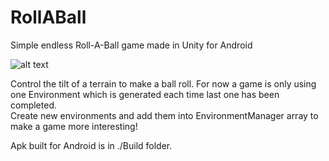 # RollABall
Simple endless Roll-A-Ball game made in Unity for Android  

![alt text](https://i.imgur.com/PaONAJi.png)

Control the tilt of a terrain to make a ball roll. For now a game is only using one Environment which is generated each time last one has been completed.  
Create new environments and add them into EnvironmentManager array to make a game more interesting!  

Apk built for Android is in ./Build folder.

